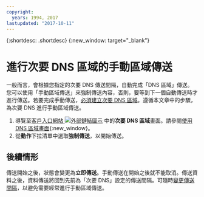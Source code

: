 ```yaml
---
copyright:
  years: 1994, 2017
lastupdated: "2017-10-11"
---
```


{:shortdesc: .shortdesc}
{:new_window: target="_blank"}

# 進行次要 DNS 區域的手動區域傳送

一般而言，會根據您指定的次要 DNS 傳送間隔，自動完成「DNS 區域」傳送。您可以使用「手動區域傳送」來強制傳送內容，否則，要等到下一個自動傳送時才進行傳送。若要完成手動傳送，[必須建立次要 DNS 區域](add-secondary-dns-zone.html)。遵循本文章中的步驟，為次要 DNS 進行手動區域傳送。

1. 導覽至[客戶入口網站 ![外部鏈結圖示](../../icons/launch-glyph.svg "外部鏈結圖示")](https://control.softlayer.com/) 中的**次要 DNS 區域**畫面。請參閱[使用 DNS 區域畫面](delete-secondary-dns-record.html){:new_window}。
2. 從**動作**下拉清單中選取**強制傳送**，以開始傳送。

## 後續情形

傳送開始之後，狀態會變更為**立即傳送**。手動傳送在開始之後就不能取消。傳送資料之後，資料傳送將回到先前為「次要 DNS」設定的傳送間隔。可隨時[變更傳送間隔](edit-secondary-dns-zone.html)，以避免需要經常進行手動區域傳送。

